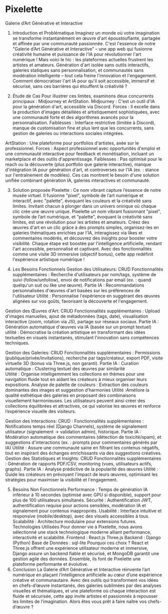 # Pixelette
Galerie d’Art Générative et Interactive

1. Introduction et Problématique
Imaginez un monde où votre imagination se transforme instantanément en œuvre d'art époustouflante, partagée et affinée par une communauté passionnée. C'est l'essence de notre "Galerie d’Art Générative et Interactive" – une app web qui fusionne créativité humaine et puissance de l'IA pour révolutionner l'art numérique !
Mais voici le hic : les plateformes actuelles frustrent les artistes et amateurs. Génération d'art isolée sans outils interactifs, galeries statiques sans personnalisation, et communautés sans modération intelligente – tout cela freine l'innovation et l'engagement. 
Comment démocratiser l'art IA pour qu'il soit accessible, immersif et sécurisé, sans ces barrières qui étouffent la créativité ?

2. Étude de Cas
Pour illustrer ces limites, examinons deux concurrents principaux : Midjourney et ArtStation.
Midjourney : 
C'est un outil d'IA pour la génération d'art, accessible via Discord. 
Forces : Il excelle dans la production d'images détaillées et artistiquement sophistiquées, avec une communauté forte et des algorithmes avancés pour la personnalisation.
 Faiblesses : Interface restrictive (limitée à Discord), manque de customisation fine et plus lent que les concurrents, sans gestion de galeries ou interactions sociales intégrées.

ArtStation : 
Une plateforme pour portfolios d'artistes, axée sur le professionnel.
 Forces : Aspect professionnel avec opportunités d'emploi et une communauté interactive pour feedback et monétisation, incluant un marketplace et des outils d'apprentissage. 
Faiblesses : Pas optimisé pour le reach ou la découverte (plus portfolio que galerie interactive), manque d'intégration IA pour génération d'art, et controverses sur l'IA             (ex. : stance sur l'entraînement de modèles).
Ces cas montrent le besoin d'une solution unifiée combinant génération IA, galeries interactives et communauté.

3. Solution proposée
Pixelette : Ce nom vibrant capture l’essence de notre musée virtuel. Il fusionne "pixel", symbole de l’art numérique et interactif, avec "palette", évoquant les couleurs et la créativité sans limites. Invitant chacun à plonger dans un univers onirique où chaque clic crée une œuvre unique.
Pixelette un nom vibrant fusionnant "pixel", symbole de l’art numérique, et "palette", évoquant la créativité sans limites, est une révolution pour les artistes et amateurs. Créez des œuvres d'art en un clic grâce à des prompts simples, organisez-les en galeries thématiques enrichies par l'IA, interagissez via likes et commentaires modérés, et découvrez des insights pour booster votre visibilité. Chaque étape est boostée par l'intelligence artificielle, rendant l'art accessible, personnalisé et captivant. Avec des fonctionnalités comme une visite 3D immersive (objectif bonus), cette app redéfinit l'expérience artistique numérique !

4. Les Besoins Fonctionnels
Gestion des Utilisateurs:
CRUD
Fonctionnalités supplémentaires : Recherche d'utilisateurs par nom/tags, système de suivi (follow/unfollow), envoi de notifications par email (ex. : quand quelqu'un suit ou like une œuvre).
Partie IA : Recommandations personnalisées d'œuvres d'art basées sur les préférences de l'utilisateur 
 Utilité : Personnalise l'expérience en suggérant des œuvres alignées sur vos goûts, favorisant la découverte et l'engagement.

Gestion des Œuvres d'Art:
CRUD
Fonctionnalités supplémentaires : Upload d'images manuelles, ajout de métadonnées (tags, date), visualisation interactive (zoom, rotation via JS), partage sur réseaux sociaux.
Partie IA : Génération automatique d'œuvres via IA (basée sur un prompt textuel)
utilité : Démocratise la création artistique en transformant des idées textuelles en visuels instantanés, stimulant l'innovation sans compétences techniques.

Gestion des Galeries:
CRUD 
Fonctionnalités supplémentaires : Permissions (publique/privée/invitations), recherche par tags/créateur, export PDF, visite virtuelle 3D (bonus via Three.js, non garanti).
Partie IA : 
Curation automatique : Clustering textuel des œuvres par similarité  
Utilité : Organise intelligemment les collections en thèmes pour une navigation fluide tout en aidant les créateurs à mieux organiser leurs expositions.
Analyse de palette de couleurs : Extraction des couleurs dominantes des images et suggestion d’harmonies 
Utilité :Améliore la qualité esthétique des galeries en proposant des combinaisons visuellement harmonieuses. Les utilisateurs peuvent ainsi créer des collections équilibrées et attractives, ce qui valorise les œuvres et renforce l’expérience visuelle des visiteurs.

Gestion des Interactions:
CRUD : 
Fonctionnalités supplémentaires : Notifications temps réel (Django Channels), système de signalement utilisateur (signalement → validation admin), historique.
Partie IA : Modération automatique des commentaires (détection de toxicité/spam), et suggestions d'interactions (ex. : prompts pour commentaires générés par IA) 
Utilité : Assure une communauté saine en filtrant les contenus négatifs, tout en inspirant des échanges enrichissants via des suggestions créatives.
Gestion des Statistiques et Insights:
CRUD 
Fonctionnalités supplémentaires : Génération de rapports PDF/CSV, monitoring (vues, utilisateurs actifs, graphs).
Partie IA : Analyse prédictive de la popularité des œuvres 
Utilité : Guide les créateurs en prévoyant l'impact de leurs œuvres, optimisant les stratégies pour maximiser la visibilité et l'engagement.

5. Besoins Non Fonctionnels
Performance : Temps de génération IA inférieur à 10 secondes (optimisé avec GPU si disponible), support pour plus de 100 utilisateurs simultanés.
Sécurité : Authentification JWT, authentification requise pour actions sensibles, modération IA et signalement pour contenus inappropriés.
Usabilité : Interface intuitive et responsive (mobile/desktop), avec des visuels accessibles à tous.
Scalabilité : Architecture modulaire pour extensions futures.
Technologies Utilisées
Pour donner vie à Pixelette,  nous avons sélectionné une stack technologique moderne alliant performance, interactivité et scalabilité.
Frontend : 
React.js 
Three.js
Backend :
Django (Python) 
Base de Données : 
sql-lite
Pourquoi ces choix ?
React et Three.js offrent une expérience utilisateur moderne et immersive, Django assure un backend fiable et sécurisé, et MongoDB garantit une gestion agile des données. Ensemble, ils font de Pixelette une plateforme performante et évolutive.
6. Conclusion
La Galerie d’Art Générative et Interactive réinvente l’art numérique en plaçant l’intelligence artificielle au cœur d’une expérience créative et communautaire. Avec des outils qui transforment vos idées en chefs-d’œuvre instantanés, des galeries sublimées par des analyses visuelles et thématiques, et une plateforme où chaque interaction est fluide et sécurisée, cette app invite artistes et passionnés à repousser les limites de l’imagination. 
Alors êtes vous prêt à faire naître vos chefs-d’œuvre ?
